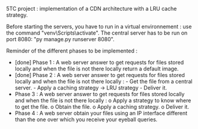 5TC project : implementation of a CDN architecture with a LRU cache strategy.

Before starting the servers, you have to run in a virtual environnement : use the command "venv\Scripts\activate".
The central server has to be run on port 8080: "py manage.py runserver 8080".

Reminder of the different phases to be implemented :
  - [done] Phase 1 : A web server answer to get requests for files stored locally and when the file is not there locally return a default image.
  - [done] Phase 2 : A web server answer to get requests for files stored locally and when the file is not there locally :
                  -	Get the file from a central server.
                  - Apply a caching strategy -> LRU strategy
                  - Deliver it.
  - Phase 3 : A web server answer to get requests for files stored locally and when the file is not there locally :
                  o	Apply a strategy to know where to get the file.
                  o	Obtain the file.
                  o	Apply a caching strategy.
                  o	Deliver it.
  - Phase 4 : A web server obtain your files using an IP interface different than the one over which you receive your eyeball queries.



